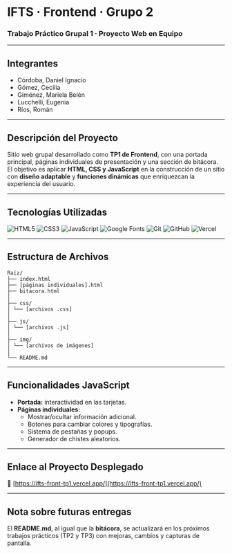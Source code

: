 # IFTS · Frontend · Grupo 2  
### Trabajo Práctico Grupal 1 · Proyecto Web en Equipo

---

## Integrantes
- Córdoba, Daniel Ignacio  
- Gómez, Cecilia  
- Giménez, Mariela Belén  
- Lucchelli, Eugenia  
- Ríos, Román  

---

## Descripción del Proyecto
Sitio web grupal desarrollado como **TP1 de Frontend**, con una portada principal, páginas individuales de presentación y una sección de bitácora.  
El objetivo es aplicar **HTML, CSS y JavaScript** en la construcción de un sitio con **diseño adaptable** y **funciones dinámicas** que enriquezcan la experiencia del usuario.

---

## Tecnologías Utilizadas

![HTML5](https://img.shields.io/badge/HTML5-E34F26?style=for-the-badge&logo=html5&logoColor=white) 
![CSS3](https://img.shields.io/badge/CSS3-1572B6?style=for-the-badge&logo=css3&logoColor=white) 
![JavaScript](https://img.shields.io/badge/JavaScript-F7DF1E?style=for-the-badge&logo=javascript&logoColor=black) 
![Google Fonts](https://img.shields.io/badge/Google%20Fonts-4285F4?style=for-the-badge&logo=google&logoColor=white) 
![Git](https://img.shields.io/badge/Git-F05032?style=for-the-badge&logo=git&logoColor=white) 
![GitHub](https://img.shields.io/badge/GitHub-181717?style=for-the-badge&logo=github&logoColor=white) 
![Vercel](https://img.shields.io/badge/Vercel-000000?style=for-the-badge&logo=vercel&logoColor=white)



---

## Estructura de Archivos
```
Raíz/
├── index.html 
├── [páginas individuales].html
├── bitacora.html
│
├── css/
│ └── [archivos .css]
│
├── js/ 
│ └── [archivos .js]
│
├── img/
│ └── [archivos de imágenes]
│
└── README.md
```
---

## Funcionalidades JavaScript
- **Portada:** interactividad en las tarjetas.  
- **Páginas individuales:**  
  - Mostrar/ocultar información adicional.  
  - Botones para cambiar colores y tipografías.  
  - Sistema de pestañas y popups.  
  - Generador de chistes aleatorios.  

---

## Enlace al Proyecto Desplegado
🔗 [https://ifts-front-tp1.vercel.app/](https://ifts-front-tp1.vercel.app/)

---

## Nota sobre futuras entregas
El **README.md**, al igual que la **bitácora**, se actualizará en los próximos trabajos prácticos (TP2 y TP3) con mejoras, cambios y capturas de pantalla.
